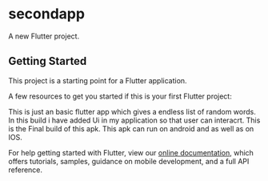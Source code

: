 # secondapp

A new Flutter project.

## Getting Started

This project is a starting point for a Flutter application.

A few resources to get you started if this is your first Flutter project:

This is just an basic flutter app which gives a endless list of random words.
In this build i have added Ui in my application so that user can interacrt.
This is the Final build of this apk.
This apk can run on android and as well as on IOS.


For help getting started with Flutter, view our
[online documentation](https://flutter.dev/docs), which offers tutorials,
samples, guidance on mobile development, and a full API reference.

